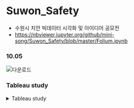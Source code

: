 # Suwon_Safety
+ 수원시 치안 빅데이터 시각화 및 아이디어 공모전 
+ https://nbviewer.jupyter.org/github/mini-song/Suwon_Safety/blob/master/Folium.ipynb
### 10.05
![다운로드](https://user-images.githubusercontent.com/72810643/135878512-78549d74-0c83-4b45-baab-69c054cbfb29.PNG)

### Tableau study
<details>
<summary>Tableau study</summary>
<div markdown="1">       

2021-10-08

</div>
</details>
